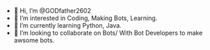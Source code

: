- 👋 Hi, I’m @GODfather2602
- 👀 I’m interested in Coding, Making Bots, Learning.
- 🌱 I’m currently learning Python, Java.
- 💞️ I’m looking to collaborate on Bots/ With Bot Developers to make awsome bots.

<!---
GODfather2602/GODfather2602 is a ✨ special ✨ repository because its `README.md` (this file) appears on your GitHub profile.
You can click the Preview link to take a look at your changes.
--->
